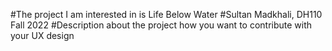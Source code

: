 #The project I am interested in is Life Below Water
#Sultan Madkhali, DH110 Fall 2022
#Description about the project how you want to contribute with your UX design
